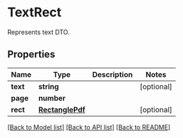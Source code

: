 # TextRect
Represents text DTO.

## Properties
Name | Type | Description | Notes
------------ | ------------- | ------------- | -------------
**text** | **string** |  | [optional]
**page** | **number** |  | 
**rect** | [**RectanglePdf**](RectanglePdf.md) |  | [optional]

[[Back to Model list]](../README.md#documentation-for-models) [[Back to API list]](../README.md#documentation-for-api-endpoints) [[Back to README]](../README.md)

